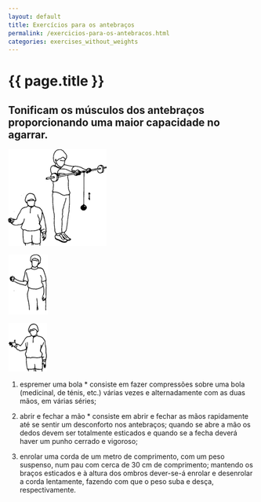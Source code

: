 ```yaml
---
layout: default
title: Exercícios para os antebraços
permalink: /exercicios-para-os-antebracos.html
categories: exercises_without_weights
---
```


# {{ page.title }}

## Tonificam os músculos dos antebraços proporcionando uma maior capacidade no agarrar.

![Exercícios para os antebraços](assets/elevacoes-dos-dedos-dos-pes_clip_image002.gif)

![Exercícios para os antebraços](assets/elevacoes-dos-dedos-dos-pes_clip_image004.gif)

![Exercícios para os antebraços](assets/elevacoes-dos-dedos-dos-pes_clip_image006.gif)

1. espremer uma bola * consiste em fazer compressões sobre uma bola (medicinal, de ténis, etc.) várias vezes e alternadamente com as duas mãos, em várias séries;

2. abrir e fechar a mão * consiste em abrir e fechar as mãos rapidamente até se sentir um desconforto nos antebraços; quando se abre a mão os dedos devem ser totalmente esticados e quando se a fecha deverá haver um punho cerrado e vigoroso;

3. enrolar uma corda de um metro de comprimento, com um peso suspenso, num pau com cerca de 30 cm de comprimento; man­tendo os braços esticados e à altura dos ombros dever-se-á enrolar e desenrolar a corda lentamente, fazendo com que o peso suba e desça, respectivamente.

